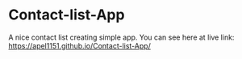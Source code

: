 # Contact-list-App
A nice contact list creating simple app.
You can see here at live link: 
            https://apel1151.github.io/Contact-list-App/

